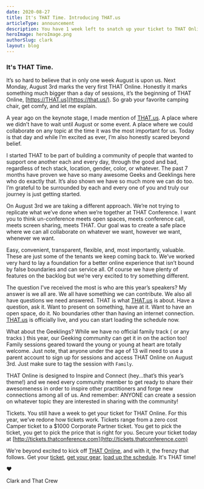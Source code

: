 ```yaml
---
date: 2020-08-27
title: It's THAT Time. Introducing THAT.us
articleType: announcement
description: You have 1 week left to snatch up your ticket to THAT Online.
heroImage: heroImage.png
authorSlug: clark
layout: blog
---
```



### It's THAT Time.

It’s so hard to believe that in only one week August is upon us. Next Monday, August 3rd marks the very first THAT Online. Honestly it marks something much bigger than a day of sessions, it’s the beginning of THAT Online, [https://THAT.us](https://that.us/). So grab your favorite camping chair, get comfy, and let me explain.

A year ago on the keynote stage, I made mention of [THAT.us](https://that.us/). A place where we didn’t have to wait until August or some event. A place where we could collaborate on any topic at the time it was the most important for us. Today is that day and while I’m excited as ever, I’m also honestly scared beyond belief.

I started THAT to be part of building a community of people that wanted to support one another each and every day, through the good and bad, regardless of tech stack, location, gender, color, or whatever. The past 7 months have proven we have so many awesome Geeks and Geeklings here who do exactly that. It’s also shown we have so much more we can do too. I’m grateful to be surrounded by each and every one of you and truly our journey is just getting started.

On August 3rd we are taking a different approach. We’re not trying to replicate what we’ve done when we’re together at THAT Conference. I want you to think un-conference meets open spaces, meets conference call, meets screen sharing, meets THAT. Our goal was to create a safe place where we can all collaborate on whatever we want, however we want, whenever we want.

Easy, convenient, transparent, flexible, and, most importantly, valuable. These are just some of the tenants we keep coming back to. We’ve worked very hard to lay a foundation for a better online experience that isn’t bound by false boundaries and can service all. Of course we have plenty of features on the backlog but we’re very excited to try something different.

The question I've received the most is who are this year’s speakers? My answer is we all are. We all have something we can contribute. We also all have questions we need answered. THAT is what [THAT.us](https://that.us/) is about. Have a question, ask it. Want to present on something, have at it. Want to have an open space, do it. No boundaries other than having an internet connection. [THAT.us](https://that.us/) is officially live, and you can start loading the schedule now.

What about the Geeklings? While we have no official family track ( or any tracks ) this year, our Geeking community can get it in on the action too! Family sessions geared toward the young or young at heart are totally welcome. Just note, that anyone under the age of 13 will need to use a parent account to sign up for sessions and access THAT Online on August 3rd. Just make sure to tag the session with `Family`.

THAT Online is designed to Inspire and Connect (hey...that’s this year’s theme!) and we need every community member to get ready to share their awesomeness in order to inspire other practitioners and forge new connections among all of us. And remember: ANYONE can create a session on whatever topic they are interested in sharing with the community!

Tickets. You still have a week to get your ticket for THAT Online. For this year, we’ve redone how tickets work. Tickets range from a zero cost Camper ticket to a \$1000 Corporate Partner ticket. You get to pick the ticket, you get to pick the price that is right for you. Secure your ticket today at [http://tickets.thatconference.com](http://tickets.thatconference.com)

We're beyond excited to kick off [THAT Online](https://that.us), and with it, the frenzy that follows. Get your [ticket](http://tickets.thatconference.com/), [get your gear](https://store.thatconference.com), [load up the schedule](https://that.us/sessions). It's THAT time!

❤️

Clark and That Crew

